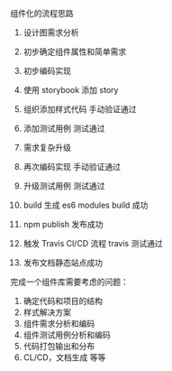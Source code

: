 组件化的流程思路

1. 设计图需求分析

2. 初步确定组件属性和简单需求

3. 初步编码实现

4. 使用 storybook 添加 story

5. 组织添加样式代码
   手动验证通过
6. 添加测试用例
   测试通过
7. 需求复杂升级

8. 再次编码实现
   手动验证通过
9. 升级测试用例
   测试通过
10. build 生成 es6 modules
    build 成功
11. npm publish
    发布成功
12. 触发 Travis Cl/CD 流程
    travis 测试通过
13. 发布文档静态站点成功

完成一个组件库需要考虑的问题：

1. 确定代码和项目的结构
2. 样式解决方案
3. 组件需求分析和编码
4. 组件测试用例分析和编码
5. 代码打包输出和分布
6. CL/CD，文档生成 等等
